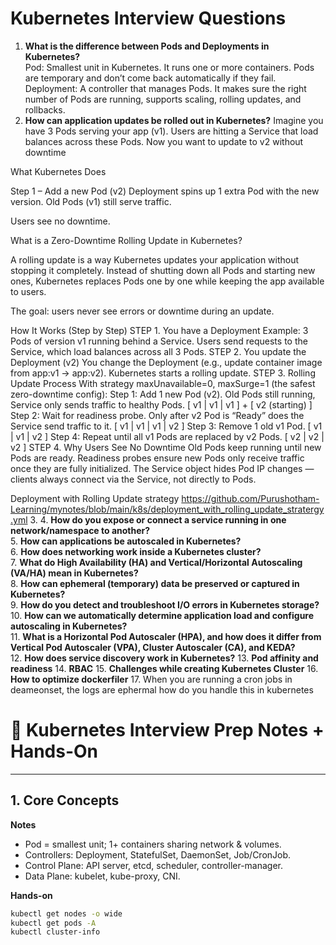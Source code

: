 # Kubernetes Interview Questions

1. **What is the difference between Pods and Deployments in Kubernetes?**  
Pod: Smallest unit in Kubernetes. It runs one or more containers. Pods are temporary and don’t come back automatically if they fail.
Deployment: A controller that manages Pods. It makes sure the right number of Pods are running, supports scaling, rolling updates, and rollbacks.
2. **How can application updates be rolled out in Kubernetes?**                                                                                                     Imagine you have 3 Pods serving your app (v1). Users are hitting a Service that load balances across these Pods.                                                  Now you want to update to v2 without downtime                                                                                                                       

What Kubernetes Does

Step 1 – Add a new Pod (v2)
Deployment spins up 1 extra Pod with the new version.
Old Pods (v1) still serve traffic.

Users see no downtime.      

What is a Zero-Downtime Rolling Update in Kubernetes?

A rolling update is a way Kubernetes updates your application without stopping it completely.
Instead of shutting down all Pods and starting new ones, Kubernetes replaces Pods one by one while keeping the app available to users.

The goal: users never see errors or downtime during an update.

How It Works (Step by Step)
STEP 1. You have a Deployment
  Example:
  3 Pods of version v1 running behind a Service.
  Users send requests to the Service, which load balances across all 3 Pods.
STEP 2. You update the Deployment (v2)
  You change the Deployment (e.g., update container image from app:v1 → app:v2).
  Kubernetes starts a rolling update.
STEP 3. Rolling Update Process
With strategy maxUnavailable=0, maxSurge=1 (the safest zero-downtime config):
Step 1: Add 1 new Pod (v2).
Old Pods still running, Service only sends traffic to healthy Pods.
[ v1 | v1 | v1 ] + [ v2 (starting) ]
Step 2: Wait for readiness probe.
Only after v2 Pod is “Ready” does the Service send traffic to it.
[ v1 | v1 | v1 | v2 ]
Step 3: Remove 1 old v1 Pod.
[ v1 | v1 | v2 ]
Step 4: Repeat until all v1 Pods are replaced by v2 Pods.
[ v2 | v2 | v2 ]
STEP 4. Why Users See No Downtime
Old Pods keep running until new Pods are ready.
Readiness probes ensure new Pods only receive traffic once they are fully initialized.
The Service object hides Pod IP changes — clients always connect via the Service, not directly to Pods.

Deployment with Rolling Update strategy
https://github.com/Purushotham-Learning/mynotes/blob/main/k8s/deployment_with_rolling_update_stratergy.yml
3. 
4. **How do you expose or connect a service running in one network/namespace to another?**  
5. **How can applications be autoscaled in Kubernetes?**  
6. **How does networking work inside a Kubernetes cluster?**  
7. **What do High Availability (HA) and Vertical/Horizontal Autoscaling (VA/HA) mean in Kubernetes?**  
8. **How can ephemeral (temporary) data be preserved or captured in Kubernetes?**  
9. **How do you detect and troubleshoot I/O errors in Kubernetes storage?**  
10. **How can we automatically determine application load and configure autoscaling in Kubernetes?**  
11. **What is a Horizontal Pod Autoscaler (HPA), and how does it differ from Vertical Pod Autoscaler (VPA), Cluster Autoscaler (CA), and KEDA?**  
12. **How does service discovery work in Kubernetes?**
13. **Pod affinity and readiness**
14. **RBAC**
15. **Challenges while creating Kubernetes Cluster**
16.  **How to optimize dockerfiler**
17. When you are running a cron jobs in deameonset, the logs are ephermal how do you handle this in kubernetes


# 📘 Kubernetes Interview Prep Notes + Hands-On

---

## 1. Core Concepts
**Notes**
- Pod = smallest unit; 1+ containers sharing network & volumes.  
- Controllers: Deployment, StatefulSet, DaemonSet, Job/CronJob.  
- Control Plane: API server, etcd, scheduler, controller-manager.  
- Data Plane: kubelet, kube-proxy, CNI.  

**Hands-on**
```bash
kubectl get nodes -o wide
kubectl get pods -A
kubectl cluster-info
